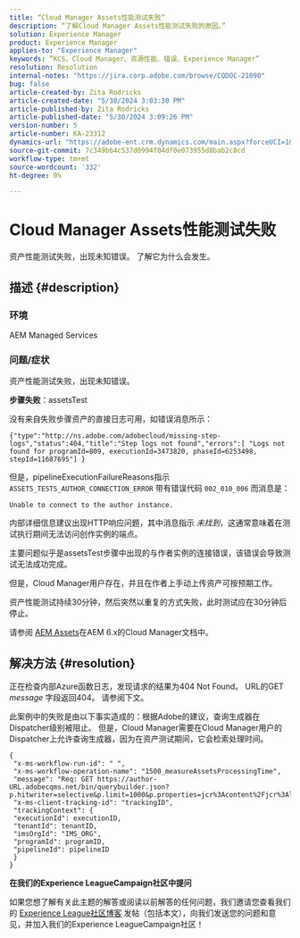 ```yaml
---
title: “Cloud Manager Assets性能测试失败”
description: “了解Cloud Manager Assets性能测试失败的原因。”
solution: Experience Manager
product: Experience Manager
applies-to: "Experience Manager"
keywords: “KCS、Cloud Manager、资源性能、错误、Experience Manager”
resolution: Resolution
internal-notes: "https://jira.corp.adobe.com/browse/CQDOC-21090"
bug: false
article-created-by: Zita Rodricks
article-created-date: "5/30/2024 3:03:30 PM"
article-published-by: Zita Rodricks
article-published-date: "5/30/2024 3:09:26 PM"
version-number: 5
article-number: KA-23312
dynamics-url: "https://adobe-ent.crm.dynamics.com/main.aspx?forceUCI=1&pagetype=entityrecord&etn=knowledgearticle&id=f49f18c0-951e-ef11-840a-000d3a372703"
source-git-commit: 7c349b64c537d0994f04df0e073955d8bab2c8cd
workflow-type: tm+mt
source-wordcount: '332'
ht-degree: 0%

---
```


# Cloud Manager Assets性能测试失败


资产性能测试失败，出现未知错误。 了解它为什么会发生。

## 描述 {#description}


### 环境

AEM Managed Services

### 问题/症状 

资产性能测试失败，出现未知错误。

<b>步骤失败</b>：assetsTest

没有来自失败步骤资产的直接日志可用，如错误消息所示：

`{"type":"http://ns.adobe.com/adobecloud/missing-step-logs","status":404,"title":"Step logs not found","errors":[ "Logs not found for programId=809, executionId=3473820, phaseId=6253498, stepId=11687695"] } `

但是，pipelineExecutionFailureReasons指示 `ASSETS_TESTS_AUTHOR_CONNECTION_ERROR` 带有错误代码 `002_010_006` 而消息是：

`Unable to connect to the author instance. `

内部详细信息建议出现HTTP响应问题，其中消息指示 *未找到*，这通常意味着在测试执行期间无法访问创作实例的端点。

主要问题似乎是assetsTest步骤中出现的与作者实例的连接错误，该错误会导致测试无法成功完成。

但是，Cloud Manager用户存在，并且在作者上手动上传资产可按预期工作。

资产性能测试持续30分钟，然后突然以重复的方式失败，此时测试应在30分钟后停止。

请参阅 [AEM Assets](https://experienceleague.adobe.com/docs/experience-manager-cloud-manager/content/using/code-quality-testing.html#aem-assets)在AEM 6.x的Cloud Manager文档中。


## 解决方法 {#resolution}


正在检查内部Azure函数日志，发现请求的结果为404 Not Found。 URL的GET *message* 字段返回404。 请参阅下文。

此案例中的失败是由以下事实造成的：根据Adobe的建议，查询生成器在Dispatcher级别被阻止。
但是，Cloud Manager需要在Cloud Manager用户的Dispatcher上允许查询生成器，因为在资产测试期间，它会检索处理时间。




```
{
 "x-ms-workflow-run-id": " ",
 "x-ms-workflow-operation-name": "1500_measureAssetsProcessingTime",
 "message": "Req: GET https://author-URL.adobecqms.net/bin/querybuilder.json?p.hitwriter=selective&p.limit=1000&p.properties=jcr%3Acontent%2Fjcr%3AlastModified+jcr%3Acreated&path=%2Fcontent%2Fdam%2Fcloudmanager&property=jcr%3Acontent%2Fdam%3AassetState&property.depth=1&property.value=processed&type=dam%3AAsset",
 "x-ms-client-tracking-id": "trackingID",
 "trackingContext": {
 "executionId": executionID,
 "tenantId": tenantID,
 "imsOrgId": "IMS_ORG",
 "programId": programID,
 "pipelineId": pipelineID
 }
}
```






<b>在我们的Experience LeagueCampaign社区中提问</b>

如果您想了解有关此主题的解答或阅读以前解答的任何问题，我们邀请您查看我们的 [Experience League社区博客](https://experienceleaguecommunities.adobe.com/t5/adobe-experience-manager-blogs/introducing-top-kcs-articles-curated-for-your-aem/ba-p/672734#M1180) 发帖（包括本文），向我们发送您的问题和意见，并加入我们的Experience LeagueCampaign社区！


